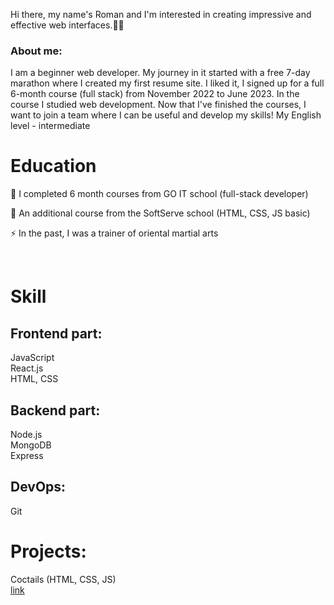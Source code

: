 Hi there, my name's Roman and I'm interested in creating impressive and effective web interfaces.👨‍💻 

### About me:

I am a beginner web developer. My journey in it started with a free 7-day marathon where I created my first resume site. I liked it, 
     I signed up for a full 6-month course (full stack) from November 2022 to June 2023. In the course I studied web development. 
     Now that I've finished the courses, I want to join a team where I can be useful and develop my skills! My English level - intermediate

# Education

  🌱 I completed 6 month courses from GO IT school (full-stack developer)    

  🔭 An additional course from the SoftServe school (HTML, CSS, JS basic)     

 ⚡ In the past, I was a trainer of oriental martial arts

  <br/>
  
# Skill  
## Frontend part:  
JavaScript <br />
React.js  <br />
HTML, CSS  <br />

## Backend part:
Node.js <br />
MongoDB <br />
Express <br />

## DevOps:
Git

# Projects:
Coctails (HTML, CSS, JS) <br />
[link](cldblz.github.io/cocktails/)


